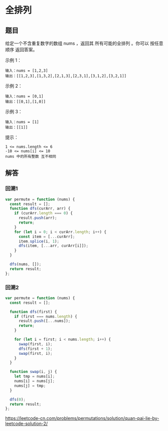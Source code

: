 # 全排列

## 题目
给定一个不含重复数字的数组 nums ，返回其 所有可能的全排列 。你可以 按任意顺序 返回答案。

示例 1：
```
输入：nums = [1,2,3]
输出：[[1,2,3],[1,3,2],[2,1,3],[2,3,1],[3,1,2],[3,2,1]]
```
示例 2：
```
输入：nums = [0,1]
输出：[[0,1],[1,0]]
```
示例 3：
```
输入：nums = [1]
输出：[[1]]
```

提示：
```
1 <= nums.length <= 6
-10 <= nums[i] <= 10
nums 中的所有整数 互不相同
```

## 解答

### 回溯1
```js
var permute = function (nums) {
  const result = [];
  function dfs(curArr, arr) {
    if (curArr.length === 0) {
      result.push(arr);
      return;
    }
    for (let i = 0; i < curArr.length; i++) {
      const item = [...curArr];
      item.splice(i, 1);
      dfs(item, [...arr, curArr[i]]);
    }
  }

  dfs(nums, []);
  return result;
};
```

### 回溯2
```js
var permute = function (nums) {
  const result = [];

  function dfs(first) {
    if (first === nums.length) {
      result.push([...nums]);
      return;
    }

    for (let i = first; i < nums.length; i++) {
      swap(first, i);
      dfs(first + 1);
      swap(first, i);
    }
  }

  function swap(i, j) {
    let tmp = nums[i];
    nums[i] = nums[j];
    nums[j] = tmp;
  }

  dfs(0);
  return result;
};
```

https://leetcode-cn.com/problems/permutations/solution/quan-pai-lie-by-leetcode-solution-2/